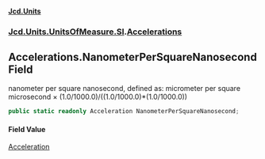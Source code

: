#### [Jcd.Units](index.md 'index')
### [Jcd.Units.UnitsOfMeasure.SI](Jcd.Units.UnitsOfMeasure.SI.md 'Jcd.Units.UnitsOfMeasure.SI').[Accelerations](Accelerations.md 'Jcd.Units.UnitsOfMeasure.SI.Accelerations')

## Accelerations.NanometerPerSquareNanosecond Field

nanometer per square nanosecond, defined as: micrometer per square microsecond × (1.0/1000.0)/((1.0/1000.0)*(1.0/1000.0))

```csharp
public static readonly Acceleration NanometerPerSquareNanosecond;
```

#### Field Value
[Acceleration](Acceleration.md 'Jcd.Units.UnitTypes.Acceleration')